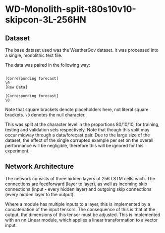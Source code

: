 # WD-Monolith-split-t80s10v10-skipcon-3L-256HN
## Dataset
The base dataset used was the WeatherGov dataset. It was processed into a single, monolithic text file.

The data was paired in the following way:
```[Raw Data]

[Corresponding forecast]
\0
[Raw Data]

[Corresponding forecast]
\0
```
Note that square brackets denote placeholders here, not literal square brackets. `\0` denotes the null character.

This was split at the character level in the proportions 80/10/10, for training, testing and validation sets respectively.
Note that though this split may occur midway through a data/forecast pair. Due to the large size of the dataset, the effect of the single corrupted example per set on the overall performance will be negligible, therefore this will be ignored for this experiment.

## Network Architecture
The network consists of three hidden layers of 256 LSTM cells each. The connections are feedforward (layer to layer), as well as incoming skip connections (input - every hidden layer) and outgoing skip connections (every hidden layer to the output).

Where a module has multiple inputs to a layer, this is implemented by a concatenation of the input tensors.
The consequence of this is that at the output, the dimensions of this tensor must be adjusted. This is implemented with an nn.Linear module, which applies a linear transformation to a vector input.



